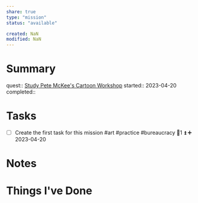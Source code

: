 ```yaml
---
share: true
type: "mission"
status: "available"

created: NaN 
modified: NaN
---
```

 
# Summary
quest:: [Study Pete McKee's Cartoon Workshop](./Study%20Pete%20McKee's%20Cartoon%20Workshop.md)
started:: 2023-04-20
completed::
# Tasks
- [ ] Create the first task for this mission #art #practice #bureaucracy 🥄1 ⏫ ➕ 2023-04-20
# Notes

# Things I've Done